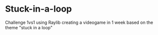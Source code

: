 # Stuck-in-a-loop
Challenge 1vs1 using Raylib creating a videogame in 1 week based on the theme "stuck in a loop"
